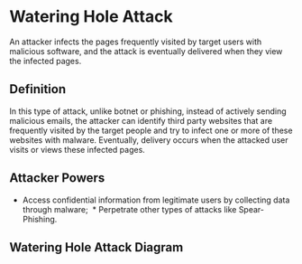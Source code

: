 # Watering Hole Attack

An attacker infects the pages frequently visited by target users with malicious software, and the attack is eventually delivered when they view the infected pages.

## Definition

In this type of attack, unlike botnet or phishing, instead of actively sending malicious emails, the attacker can identify third party websites that are frequently visited by the target people and try to infect one or more of these websites with malware. Eventually, delivery occurs when the attacked user visits or views these infected pages.
  
## Attacker Powers

 * Access confidential information from legitimate users by collecting data through malware;
 * Perpetrate other types of attacks like Spear-Phishing.

 
## Watering Hole Attack Diagram


